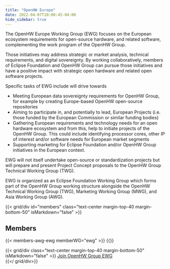```yaml
---
title: "OpenHW Europe"
date: 2022-04-07T10:00:45-04:00
hide_sidebar: true
---
```


The OpenHW Europe Working Group (EWG) focuses on the European ecosystem requirements for open-source hardware, and related software, complementing the work program of the OpenHW Group.

Those initiatives may address strategic or market analysis, technical requirements, and digital sovereignty. By working collaboratively, members of Eclipse Foundation and OpenHW Group can pursue those initiatives and have a positive impact with strategic open hardware and related open software projects.

Specific tasks of EWG include will drive towards

- Meeting European data sovereignty requirements for OpenHW Group, for example by creating Europe-based OpenHW open-source repositories
- Aiming to participate in, and potentially to lead, European Projects (i.e. those funded by the European Commission or similar funding bodies)
- Gathering European requirements and technology needs for an open hardware ecosystem and from this, help to initiate projects of the OpenHW Group. This could include identifying processor cores, other IP of interest and/or software needs for European market segments
- Supporting marketing for Eclipse Foundation and/or OpenHW Group initiatives in the European context.

EWG will not itself undertake open-source or standardization projects but will prepare and present Project Concept proposals to the OpenHW Group Technical Working Group (TWG).

EWG is organized as an Eclipse Foundation Working Group which forms part of the OpenHW Group working structure alongside the OpenHW Technical Working Group (TWG), Marketing Working Group (MWG), and Asia Working Group (AWG).

{{< grid/div id="members"  class="text-center margin-top-40 margin-bottom-50" isMarkdown="false" >}}
<h2>Members</h2>
{{< members-awg-ewg memberWG="ewg" >}}
{{</ grid/div>}}

{{< grid/div class="text-center margin-top-40 margin-bottom-50" isMarkdown="false" >}}
<a class="btn btn-primary" href="/membership/join-awg-and-ewg">Join OpenHW Group EWG </a>        
{{</ grid/div>}}
